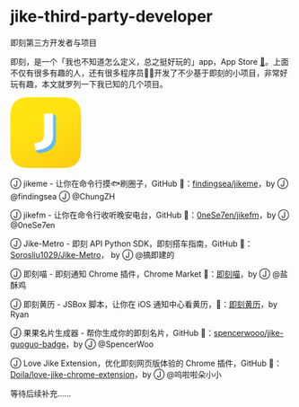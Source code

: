 # jike-third-party-developer
即刻第三方开发者与项目

即刻，是一个「我也不知道怎么定义，总之挺好玩的」app，App Store [🔗](https://itunes.apple.com/cn/app/%E5%8D%B3%E5%88%BB-%E7%9C%8B%E7%82%B9%E5%A5%BD%E4%B8%9C%E8%A5%BF/id966129812?l=en&mt=8)。上面不仅有很多有趣的人，还有很多程序员👨‍💻‍开发了不少基于即刻的小项目，非常好玩有趣，本文就罗列一下我已知的几个项目。

<img src="https://raw.githubusercontent.com/findingsea/blog_source/master/images/jike.jpg" alt="即刻 - 看点好东西 by If Tech" width="25%" height="25%" border=0>

Ⓙ jikeme - 让你在命令行摸🐟刷圈子，GitHub 🔗：[findingsea/jikeme](https://github.com/findingsea/jikeme)，by Ⓙ @findingsea Ⓙ @ChungZH 

Ⓙ jikefm - 让你在命令行收听晚安电台，GitHub 🔗：[0neSe7en/jikefm](https://github.com/0neSe7en/jikefm)，by Ⓙ @0neSe7en 

Ⓙ Jike-Metro - 即刻 API Python SDK，即刻搭车指南，GitHub 🔗：[Sorosliu1029/Jike-Metro](https://github.com/Sorosliu1029/Jike-Metro)， by Ⓙ @搞即建的 

Ⓙ 即刻喵 - 即刻通知 Chrome 插件，Chrome Market 🔗：[即刻喵](https://chrome.google.com/webstore/detail/%E5%8D%B3%E5%88%BB%E5%96%B5/gahlkoaglgmbpjoecaahganpccafojaa?hl=zh-CN)，by Ⓙ @盐酥鸡 

Ⓙ 即刻黄历 - JSBox 脚本，让你在 iOS 通知中心看黄历，🔗：[即刻黄历](https://xteko.com/redir?name=Jike%20Calendar&url=https%3A%2F%2Fstorage.ryannn.com%2Fjsbox%2FJike-Calendar.js&icon=icon_125.png&types=3&version=1.0&author=Ryan)，by Ryan

Ⓙ 果果名片生成器 - 帮你生成你的即刻名片，GitHub 🔗：[spencerwooo/jike-guoguo-badge](https://github.com/spencerwooo/jike-guoguo-badge)，by Ⓙ @SpencerWoo

Ⓙ Love Jike Extension，优化即刻网页版体验的 Chrome 插件，GitHub 🔗：[Doila/love-jike-chrome-extension](https://github.com/Doila/love-jike-chrome-extension)，by Ⓙ @呜啦啦朵小小

等待后续补充……